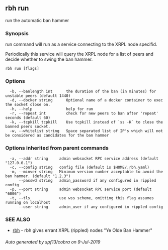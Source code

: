 ## rbh run

run the automatic ban hammer

### Synopsis

run command will run as a service connecting to the XRPL node specifid.

Periodically this service will query the XRPL node for a list of peers and decide
whether to swing the ban hammer.

```
rbh run [flags]
```

### Options

```
  -b, --banlength int      the duration of the ban (in minutes) for unstable peers (default 1440)
  -d, --docker string      Optional name of a docker container to exec the socket close on.
  -h, --help               help for run
  -r, --repeat int         check for new peers to ban after 'repeat' seconds (default 60)
  -k, --tcpkill tcpkill    Use tcpkill instead of `ss -K` to close the banned peers socket.
  -w, --whitelist string   Space separated list of IP's which will not be considered as candidates for the ban hammer
```

### Options inherited from parent commands

```
  -a, --addr string     admin websocket RPC service address (default "127.0.0.1")
  -c, --config string   config file (default is $HOME/.rbh.yaml)
  -m, --minver string   Minimum version number acceptable to avoid the ban hammer. (default "1.2.3")
      --passwd string   admin_password if any configured in rippled config
  -p, --port string     admin websocket RPC service port (default "6006")
  -t, --tls             use wss scheme, omitting this flag assumes running on localhost
      --user string     admin_user if any configured in rippled config
```

### SEE ALSO

* [rbh](rbh.md)	 - rbh gives errant XRPL (rippled) nodes "Ye Olde Ban Hammer"

###### Auto generated by spf13/cobra on 9-Jul-2019
